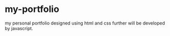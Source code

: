 # my-portfolio
my personal portfolio designed using html and css further will be developed by javascript.
